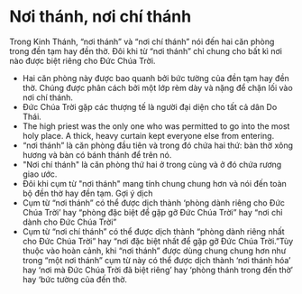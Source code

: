 # Nơi thánh, nơi chí thánh

Trong Kinh Thánh, “nơi thánh” và “nơi chí thánh” nói đến hai căn phòng trong đền tạm hay đền thờ. Đôi khi từ “nơi thánh” chỉ chung cho bất kì nơi nào được biệt riêng cho Đức Chúa Trời. 
- Hai căn phòng này được bao quanh bởi bức tường của đền tạm hay đền thờ. Chúng được phân cách bởi một lớp rèm dày và nặng để chặn lối vào nơi chí thánh.
- Đức Chúa Trời gặp các thượng tế là người đại diện cho tất cả dân Do Thái.
- The high priest was the only one who was permitted to go into the most holy place. A thick, heavy curtain kept everyone else from entering.
- “nơi thánh” là căn phòng đầu tiên và trong đó chứa hai thứ: bàn thờ xông hương và bàn có bánh thánh để trên nó.
- "Nơi chí thánh" là căn phòng thứ hai ở trong cùng và ở đó chứa rương giao ước.
- Đôi khi cụm từ "nơi thánh" mang tính chung chung hơn và nói đến toàn bộ đền thờ hay đền tạm.
Gợi ý dịch
- Cụm từ “nơi thánh” có thể được dịch thành ‘phòng dành riêng cho Đức Chúa Trời’ hay “phòng đặc biệt để gặp gỡ Đức Chúa Trời” hay “nơi chỉ dành cho Đức Chúa Trời”
- Cụm từ “nơi chí thánh” có thể được dịch thành “phòng dành riêng nhất cho Đức Chúa Trời” hay “nơi đặc biệt nhất để gặp gỡ Đức Chúa Trời.”Tùy thuộc vào hoàn cảnh, khi “nơi thánh” được dùng chung chung hơn như trong “một nơi thánh” cụm từ này có thể được dịch thành ‘nơi thánh hóa’ hay ‘nơi mà Đức Chúa Trời đã biệt riêng’ hay ‘phòng thánh trong đến thờ’ hay ‘bức tường của đến thờ.

